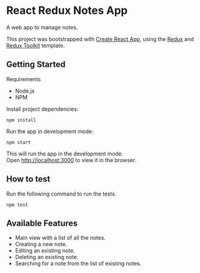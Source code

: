 # React Redux Notes App

A web app to manage notes.

This project was bootstrapped with [Create React App](https://github.com/facebook/create-react-app), using the [Redux](https://redux.js.org/) and [Redux Toolkit](https://redux-toolkit.js.org/) template.

## Getting Started

Requirements

- Node.js
- NPM

Install project dependencies:

```
npm install
```

Run the app in development mode:

```
npm start
```

This will run the app in the development mode.<br />
Open [http://localhost:3000](http://localhost:3000) to view it in the browser.

## How to test

Run the following command to run the tests.

```
npm test
```

## Available Features

- Main view with a list of all the notes.
- Creating a new note.
- Editing an existing note.
- Deleting an existing note.
- Searching for a note from the list of existing notes.
